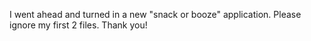 I went ahead and turned in a new "snack or booze" application. Please ignore my first 2 files. Thank you!
